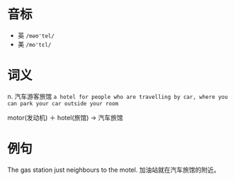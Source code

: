 # 音标

- 英 `/məʊ'tel/`
- 美 `/mo'tɛl/`

# 词义

n. 汽车游客旅馆
`a hotel for people who are travelling by car, where you can park your car outside your room`



motor(发动机) ＋ hotel(旅馆) → 汽车旅馆

# 例句

The gas station just neighbours to the motel.
加油站就在汽车旅馆的附近。


